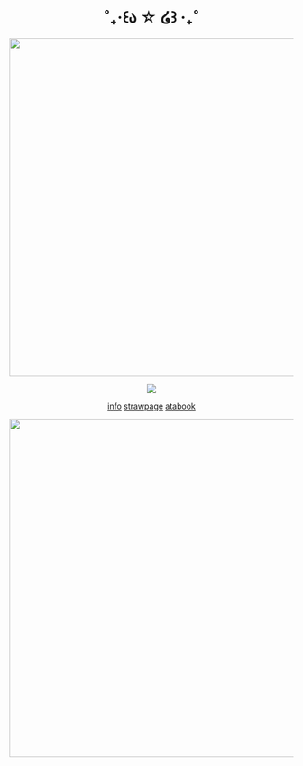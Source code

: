 <h1 align="center">
˚₊‧꒰ა ☆ ໒꒱ ‧₊˚ 
</h1>
<p align="center">
  <img width="600" src="https://files.catbox.moe/xnpp6u.png">
</p>
<p align="center">
  <img src="https://files.catbox.moe/dzlij7.png">
</p>
<p align="center">    
<a href="https://guns.lol/goyou">info</a>
<a href="https://virusangel.straw.page">strawpage</a>
<a href="https://kuroaka.atabook.org/">atabook</a>
</p>
<p align="center">
  <img width="600" src="https://files.catbox.moe/v2r8mj.png">
</p>
